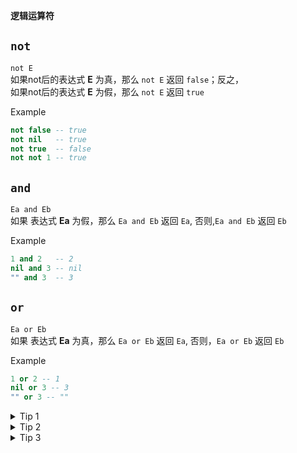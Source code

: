 **逻辑运算符**

## `not` 
`not E`  
如果not后的表达式 **E** 为真，那么 `not E` 返回 `false`；反之，  
如果not后的表达式 **E** 为假，那么 `not E` 返回 `true`

Example
```lua
not false -- true
not nil   -- true
not true  -- false
not not 1 -- true
```

## `and`
`Ea and Eb`  
如果 表达式 **Ea** 为假，那么 `Ea and Eb` 返回 `Ea`, 否则,`Ea and Eb` 返回 `Eb`

Example  
```lua
1 and 2   -- 2
nil and 3 -- nil
"" and 3  -- 3
```

## `or`
`Ea or Eb`  
如果 表达式 **Ea** 为真，那么 `Ea or Eb` 返回 `Ea`, 否则，`Ea or Eb` 返回 `Eb`

Example
```lua
1 or 2 -- 1
nil or 3 -- 3
"" or 3 -- ""
```

<details>
<summary>Tip 1</summary>
<pre>and 和 or 都遵循短路规则,也就是说，第二个表达式只在需要的时候去求值.   
比如 1 or a() 返回 1，而后面的 a() 不会执行，因为第一个表达式足以产生结果，所以第二个表达式就不再执行。</pre>
</details>
<details>
<summary>Tip 2</summary>
<pre>虽然and和or的描述有点复杂，但是其基本用法就是普通的逻辑运算：
and : 如果两个值同时为真 则返回 真， 否则返回假；
or  : 如果两个值同时为假 则返回 假， 否则返回真。</pre>
</details>
<details>
<summary>Tip 3</summary>
<pre>
1.你可以用这种方式给变量赋值：
local var = value or 0 
这样可以避免在某些情况下给var赋一个nil值
后面的0表示一个默认值，也可以是任何你想要的其他任何值
2. lcoal var = condition and Ea or Eb
这是一个三目运算符的替代，等价于
local var
if condition then
  var = Ea
else 
  var = Eb
end
</pre>
</details>